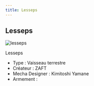 ```yaml
---
title: Lesseps
---
```


Lesseps
-------

![lesseps](/images/stories/saga/gundamseed/mechas/zaft/lesseps.png)


Lesseps  
  
- Type : Vaisseau terrestre   
- Créateur : ZAFT   
- Mecha Designer : Kimitoshi Yamane   
- Armement :

